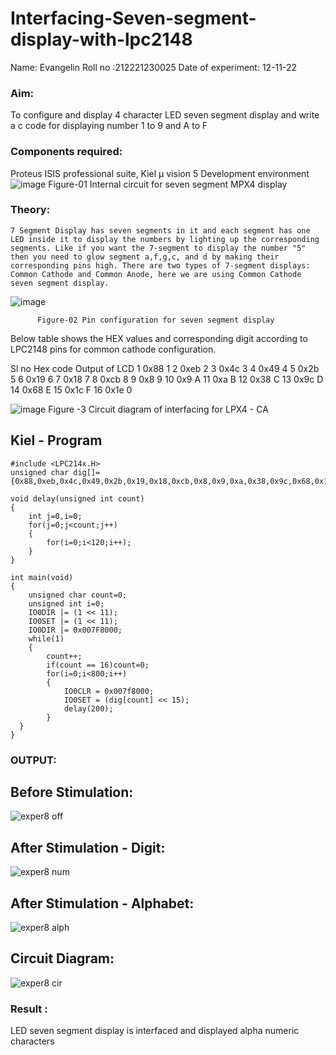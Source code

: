 # Interfacing-Seven-segment-display-with-lpc2148

Name: Evangelin	
Roll no :212221230025
Date of experiment: 12-11-22

 
 

### Aim: 
To configure and display 4 character LED seven segment display and write a c code for displaying number 1 to 9 and A to F 
### Components required: 
Proteus ISIS professional suite, Kiel μ vision 5 Development environment 
 ![image](https://user-images.githubusercontent.com/36288975/201021692-efa39349-1a3c-4737-aadc-1843b954c78d.png)
Figure-01 Internal circuit for seven segment MPX4 display



### Theory: 
	7 Segment Display has seven segments in it and each segment has one LED inside it to display the numbers by lighting up the corresponding segments. Like if you want the 7-segment to display the number "5" then you need to glow segment a,f,g,c, and d by making their corresponding pins high. There are two types of 7-segment displays: Common Cathode and Common Anode, here we are using Common Cathode seven segment display.
   ![image](https://user-images.githubusercontent.com/36288975/201021740-565b47cd-26d8-4e54-a092-eef7a0a85278.png)
 
          Figure-02 Pin configuration for seven segment display  


Below table shows the HEX values and corresponding digit according to LPC2148 pins for common cathode configuration.



Sl no 	Hex code 	Output of LCD
1	0x88	1
2	0xeb	2
3	0x4c	3
4	0x49	4
5	0x2b	5
6	0x19	6
7	0x18	7
8	0xcb	8
9	0x8	9
10	0x9	A
11	0xa	B
12	0x38	C
13	0x9c	D
14	0x68	E
15	0x1c 	F
16	0x1e	0

 

![image](https://user-images.githubusercontent.com/36288975/201021930-7efe2b15-b0de-4d52-b87d-329fe6b91c89.png)
        Figure -3 Circuit diagram of interfacing for LPX4 - CA

## Kiel - Program 

```
#include <LPC214x.H>
unsigned char dig[]= {0x88,0xeb,0x4c,0x49,0x2b,0x19,0x18,0xcb,0x8,0x9,0xa,0x38,0x9c,0x68,0x1c,0x1e};

void delay(unsigned int count)
{
	int j=0,i=0;
	for(j=0;j<count;j++)
	{
		for(i=0;i<120;i++);
	}
}

int main(void)
{
	unsigned char count=0;
	unsigned int i=0;
	IO0DIR |= (1 << 11);
	IO0SET |= (1 << 11);
	IO0DIR |= 0x007F8000;
	while(1)
	{
		count++;
		if(count == 16)count=0;
		for(i=0;i<800;i++)
		{
			IO0CLR = 0x007f8000;
			IO0SET = (dig[count] << 15);
			delay(200);
		}
  }
}
```

### OUTPUT:
## Before Stimulation:
![exper8 off](https://user-images.githubusercontent.com/94219798/201467720-5007abd5-0a9d-4682-b267-3d29acb9fb9f.JPG)


## After Stimulation - Digit:

 ![exper8 num](https://user-images.githubusercontent.com/94219798/201467716-98184df6-36a8-4e15-aa51-15d68d6ae440.JPG)

## After Stimulation - Alphabet:
![exper8 alph](https://user-images.githubusercontent.com/94219798/201467731-9122d1d2-0bc5-4958-8ff1-d4f851f6bda9.JPG)

## Circuit Diagram:
![exper8 cir](https://user-images.githubusercontent.com/94219798/201467841-8319cb4b-d0d8-49c2-a295-504ee63b59a6.JPG)



### Result :
LED seven segment display is interfaced and displayed alpha numeric characters 


